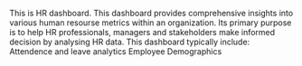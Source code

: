 This is HR dashboard. This dashboard provides comprehensive insights into various human resourse metrics within an organization. Its primary purpose is to help HR professionals, managers and stakeholders make informed decision by analysing HR data.
This dashboard typically include:
Attendence and leave analytics
Employee Demographics
